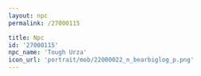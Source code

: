 ```yaml
---
layout: npc
permalink: /27000115

title: Npc
id: '27000115'
npc_name: 'Tough Urza'
icon_url: 'portrait/mob/22000022_n_bearbiglog_p.png'
---
```

